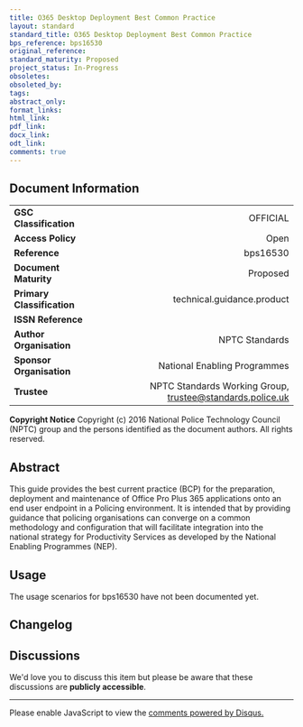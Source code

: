 ```yaml
---
title: O365 Desktop Deployment Best Common Practice
layout: standard
standard_title: O365 Desktop Deployment Best Common Practice
bps_reference: bps16530
original_reference: 
standard_maturity: Proposed
project_status: In-Progress
obsoletes: 
obsoleted_by: 
tags: 
abstract_only:
format_links:
html_link: 
pdf_link: 
docx_link: 
odt_link: 
comments: true
---
```


## Document Information

|||
| :------- | ------: |
| **GSC Classification**     | OFFICIAL |
| **Access Policy**          | Open |
| **Reference**              | bps16530  |
| **Document Maturity**      | Proposed |
| **Primary Classification** | technical.guidance.product |
| **ISSN Reference**         |  |
| **Author Organisation**    |NPTC Standards|
| **Sponsor Organisation**   |National Enabling Programmes|
| **Trustee**                | NPTC Standards Working Group, <a href="mailto:trustee@standards.police.uk?subject=bps16530 O365 Desktop Deployment Best Common Practice">trustee@standards.police.uk |

**Copyright Notice**
Copyright (c) 2016 National Police Technology Council (NPTC) group and the persons identified as the document authors. All rights reserved.

## Abstract
This guide provides the best current practice (BCP) for the preparation, deployment and maintenance of Office Pro Plus 365 applications onto an end user endpoint in a Policing environment.
    It is intended that by providing guidance that policing organisations can converge on a common methodology and configuration that will facilitate integration into the national strategy for Productivity Services as developed by the National Enabling Programmes (NEP).
        
## Usage
The usage scenarios for bps16530 have not been documented yet.

## Changelog


## Discussions
We'd love you to discuss this item but please be aware that these discussions are **publicly accessible**.
<hr>
<div id="disqus_thread"></div>

<script>

/**
*  RECOMMENDED CONFIGURATION VARIABLES: EDIT AND UNCOMMENT THE SECTION BELOW TO INSERT DYNAMIC VALUES FROM YOUR PLATFORM OR CMS.
*  LEARN WHY DEFINING THESE VARIABLES IS IMPORTANT: https://disqus.com/admin/universalcode/#configuration-variables*/
/*
var disqus_config = function () {
this.page.url = PAGE_URL;  // Replace PAGE_URL with your page's canonical URL variable
this.page.identifier = PAGE_IDENTIFIER; // Replace PAGE_IDENTIFIER with your page's unique identifier variable
};
*/
(function() { // DON'T EDIT BELOW THIS LINE
var d = document, s = d.createElement('script');
s.src = 'https://nptcstandards.disqus.com/embed.js';
s.setAttribute('data-timestamp', +new Date());
(d.head || d.body).appendChild(s);
})();
</script>
<noscript>Please enable JavaScript to view the <a href="https://disqus.com/?ref_noscript">comments powered by Disqus.</a></noscript>

